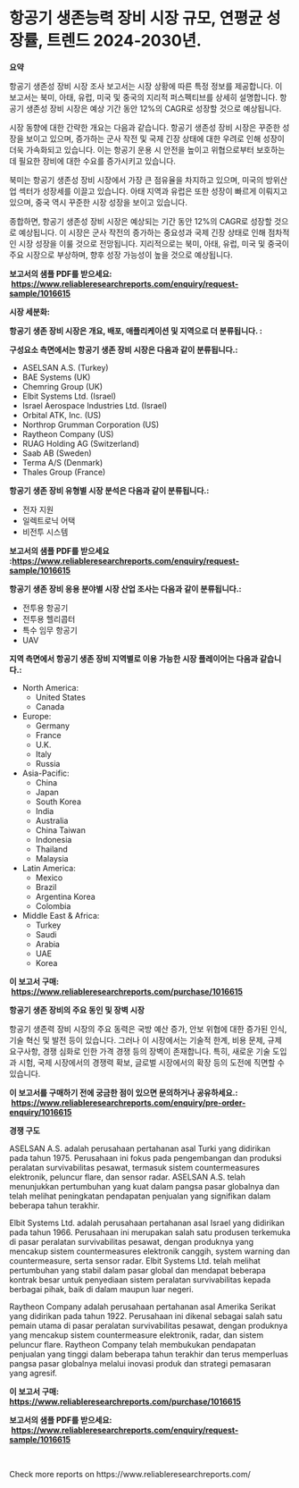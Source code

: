 <p><h1>항공기 생존능력 장비 시장 규모, 연평균 성장률, 트렌드 2024-2030년.</h1></p><p><strong>요약</strong></p>
<p><p>항공기 생존성 장비 시장 조사 보고서는 시장 상황에 따른 특정 정보를 제공합니다. 이 보고서는 북미, 아태, 유럽, 미국 및 중국의 지리적 퍼스펙티브를 상세히 설명합니다. 항공기 생존성 장비 시장은 예상 기간 동안 12%의 CAGR로 성장할 것으로 예상됩니다.</p><p>시장 동향에 대한 간략한 개요는 다음과 같습니다. 항공기 생존성 장비 시장은 꾸준한 성장을 보이고 있으며, 증가하는 군사 작전 및 국제 긴장 상태에 대한 우려로 인해 성장이 더욱 가속화되고 있습니다. 이는 항공기 운용 시 안전을 높이고 위협으로부터 보호하는 데 필요한 장비에 대한 수요를 증가시키고 있습니다.</p><p>북미는 항공기 생존성 장비 시장에서 가장 큰 점유율을 차지하고 있으며, 미국의 방위산업 섹터가 성장세를 이끌고 있습니다. 아태 지역과 유럽은 또한 성장이 빠르게 이뤄지고 있으며, 중국 역시 꾸준한 시장 성장을 보이고 있습니다.</p><p>종합하면, 항공기 생존성 장비 시장은 예상되는 기간 동안 12%의 CAGR로 성장할 것으로 예상됩니다. 이 시장은 군사 작전의 증가하는 중요성과 국제 긴장 상태로 인해 점차적인 시장 성장을 이룰 것으로 전망됩니다. 지리적으로는 북미, 아태, 유럽, 미국 및 중국이 주요 시장으로 부상하며, 향후 성장 가능성이 높을 것으로 예상됩니다.</p></p>
<p><strong>보고서의 샘플 PDF를 받으세요: &nbsp;<a href="https://www.reliableresearchreports.com/enquiry/request-sample/1016615">https://www.reliableresearchreports.com/enquiry/request-sample/1016615</a></strong></p>
<p><strong>시장 세분화:</strong></p>
<p><strong> 항공기 생존 장비 시장은 개요, 배포, 애플리케이션 및 지역으로 더 분류됩니다. :</strong></p>
<p><strong>구성요소 측면에서는 항공기 생존 장비 시장은 다음과 같이 분류됩니다.:</strong></p>
<p><ul><li>ASELSAN A.S. (Turkey)</li><li>BAE Systems (UK)</li><li>Chemring Group (UK)</li><li>Elbit Systems Ltd. (Israel)</li><li>Israel Aerospace Industries Ltd. (Israel)</li><li>Orbital ATK, Inc. (US)</li><li>Northrop Grumman Corporation (US)</li><li>Raytheon Company (US)</li><li>RUAG Holding AG (Switzerland)</li><li>Saab AB (Sweden)</li><li>Terma A/S (Denmark)</li><li>Thales Group (France)</li></ul></p>
<p><strong> 항공기 생존 장비 유형별 시장 분석은 다음과 같이 분류됩니다.:</strong></p>
<p><ul><li>전자 지원</li><li>일렉트로닉 어택</li><li>비전투 시스템</li></ul></p>
<p><strong>보고서의 샘플 PDF를 받으세요 :<a href="https://www.reliableresearchreports.com/enquiry/request-sample/1016615">https://www.reliableresearchreports.com/enquiry/request-sample/1016615</a></strong></p>
<p><strong> 항공기 생존 장비 응용 분야별 시장 산업 조사는 다음과 같이 분류됩니다.:</strong></p>
<p><ul><li>전투용 항공기</li><li>전투용 헬리콥터</li><li>특수 임무 항공기</li><li>UAV</li></ul></p>
<p><strong>지역 측면에서 항공기 생존 장비 지역별로 이용 가능한 시장 플레이어는 다음과 같습니다.:</strong></p>
<p><ul>
    <li>
        North America:
        <ul>
            <li>United States</li>
            <li>Canada</li>
        </ul>
    </li>
    <li>
        Europe:
        <ul>
            <li>Germany</li>
            <li>France</li>
            <li>U.K.</li>
            <li>Italy</li>
            <li>Russia</li>
        </ul>
    </li>
    <li>
        Asia-Pacific:
        <ul>
            <li>China</li>
            <li>Japan</li>
            <li>South Korea</li>
            <li>India</li>
            <li>Australia</li>
            <li>China Taiwan</li>
            <li>Indonesia</li>
            <li>Thailand</li>
            <li>Malaysia</li>
        </ul>
    </li>
    <li>
        Latin America:
        <ul>
            <li>Mexico</li>
            <li>Brazil</li>
            <li>Argentina Korea</li>
            <li>Colombia</li>
        </ul>
    </li>
    <li>
        Middle East & Africa:
        <ul>
            <li>Turkey</li>
            <li>Saudi</li>
            <li>Arabia</li>
            <li>UAE</li>
            <li>Korea</li>
        </ul>
    </li>
    </ul></p>
<p><strong>이 보고서 구매: &nbsp;<a href="https://www.reliableresearchreports.com/purchase/1016615">https://www.reliableresearchreports.com/purchase/1016615</a></strong></p>
<p><strong>항공기 생존 장비의 주요 동인 및 장벽 시장</strong></p>
<p><p>항공기 생존력 장비 시장의 주요 동력은 국방 예산 증가, 안보 위협에 대한 증가된 인식, 기술 혁신 및 발전 등이 있습니다. 그러나 이 시장에서는 기술적 한계, 비용 문제, 규제 요구사항, 경쟁 심화로 인한 가격 경쟁 등의 장벽이 존재합니다. 특히, 새로운 기술 도입과 시험, 국제 시장에서의 경쟁력 확보, 글로벌 시장에서의 확장 등의 도전에 직면할 수 있습니다.</p></p>
<p><strong>이 보고서를 구매하기 전에 궁금한 점이 있으면 문의하거나 공유하세요.: &nbsp;<a href="https://www.reliableresearchreports.com/enquiry/pre-order-enquiry/1016615">https://www.reliableresearchreports.com/enquiry/pre-order-enquiry/1016615</a></strong></p>
<p><strong>경쟁 구도</strong></p>
<p><p>ASELSAN A.S. adalah perusahaan pertahanan asal Turki yang didirikan pada tahun 1975. Perusahaan ini fokus pada pengembangan dan produksi peralatan survivabilitas pesawat, termasuk sistem countermeasures elektronik, peluncur flare, dan sensor radar. ASELSAN A.S. telah menunjukkan pertumbuhan yang kuat dalam pangsa pasar globalnya dan telah melihat peningkatan pendapatan penjualan yang signifikan dalam beberapa tahun terakhir.</p><p>Elbit Systems Ltd. adalah perusahaan pertahanan asal Israel yang didirikan pada tahun 1966. Perusahaan ini merupakan salah satu produsen terkemuka di pasar peralatan survivabilitas pesawat, dengan produknya yang mencakup sistem countermeasures elektronik canggih, system warning dan countermeasure, serta sensor radar. Elbit Systems Ltd. telah melihat pertumbuhan yang stabil dalam pasar global dan mendapat beberapa kontrak besar untuk penyediaan sistem peralatan survivabilitas kepada berbagai pihak, baik di dalam maupun luar negeri.</p><p>Raytheon Company adalah perusahaan pertahanan asal Amerika Serikat yang didirikan pada tahun 1922. Perusahaan ini dikenal sebagai salah satu pemain utama di pasar peralatan survivabilitas pesawat, dengan produknya yang mencakup sistem countermeasure elektronik, radar, dan sistem peluncur flare. Raytheon Company telah membukukan pendapatan penjualan yang tinggi dalam beberapa tahun terakhir dan terus memperluas pangsa pasar globalnya melalui inovasi produk dan strategi pemasaran yang agresif.</p></p>
<p><strong>이 보고서 구매: &nbsp; <a href="https://www.reliableresearchreports.com/purchase/1016615">https://www.reliableresearchreports.com/purchase/1016615</a></strong></p>
<p><strong>보고서의 샘플 PDF를 받으세요: &nbsp;<a href="https://www.reliableresearchreports.com/enquiry/request-sample/1016615">https://www.reliableresearchreports.com/enquiry/request-sample/1016615</a></strong><strong></strong></p>
<p>&nbsp;</p>
<p>Check more reports on https://www.reliableresearchreports.com/</p>